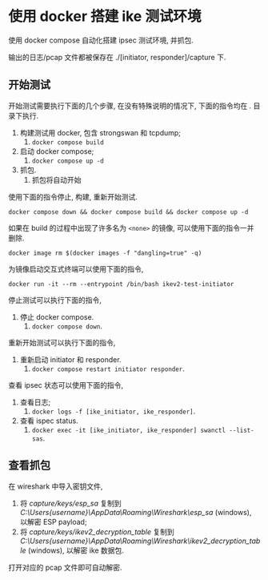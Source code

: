 # 使用 docker 搭建 ike 测试环境

使用 docker compose 自动化搭建 ipsec 测试环境, 并抓包.

输出的日志/pcap 文件都被保存在 ./[initiator, responder]/capture 下.

## 开始测试

开始测试需要执行下面的几个步骤, 在没有特殊说明的情况下, 下面的指令均在 *.* 目录下执行.

1. 构建测试用 docker, 包含 strongswan 和 tcpdump;
   1. `docker compose build`
2. 启动 docker compose;
   1. `docker compose up -d`
3. 抓包.
   1. 抓包将自动开始

使用下面的指令停止, 构建, 重新开始测试.

`docker compose down && docker compose build && docker compose up -d`

如果在 build 的过程中出现了许多名为 `<none>` 的镜像, 可以使用下面的指令一并删除.

`docker image rm $(docker images -f "dangling=true" -q)`

为镜像启动交互式终端可以使用下面的指令,

`docker run -it --rm --entrypoint /bin/bash ikev2-test-initiator`

停止测试可以执行下面的指令,

1. 停止 docker compose.
   1. `docker compose down`.

重新开始测试可以执行下面的指令,

1. 重新启动 initiator 和 responder.
   1. `docker compose restart initiator responder`.

查看 ipsec 状态可以使用下面的指令,

1. 查看日志;
   1. `docker logs -f [ike_initiator, ike_responder]`.
2. 查看 ispec status.
   1. `docker exec -it [ike_initiator, ike_responder] swanctl --list-sas`.

## 查看抓包

在 wireshark 中导入密钥文件,

1. 将 *capture/keys/esp_sa* 复制到 *C:\Users\{username}\AppData\Roaming\Wireshark\esp_sa* (windows), 以解密 ESP payload;
2. 将 *capture/keys/ikev2_decryption_table* 复制到 *C:\Users\{username}\AppData\Roaming\Wireshark\ikev2_decryption_table* (windows), 以解密 ike 数据包.

打开对应的 pcap 文件即可自动解密.
